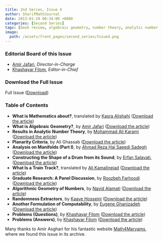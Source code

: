 ```yaml
---
title: 2nd Series, Issue 4
author: SharifMathJournal
date: 2013-01-20 00:34:00 +0800
categories: [Second Series]
tags: [book review, algebraic geometry, number theory, analytic number theory, geometry, graph theory, PDE, algebraic topology, topology, research, algorithms, probability, computability, logic, problems]
image:
  path: /assets/front_pages/second_series/Issue4.png
---
```

### Editorial Board of this Issue
- [Amir Jafari](https://math.sharif.ir/faculties/ajafari), _Director-in-Charge_
- [Khashayar Filom](https://sites.google.com/site/kfilommath/), _Editor-in-Chief_

   
### Download the Full Issue
Full Issue ([Download](/assets/archive/secondSeries/2ndSeries_Issue4.pdf))

### Table of Contents

- **What is Mathematics about?**, translated by [Kasra Alishahi](http://math.sharif.ir/faculties/alishahi) ([Download the article](/assets/archive/secondSeries/articles/Issue4/1.pdf))
- **What is Algebraic Geometry?**, by [Amir Jafari](https://math.sharif.ir/faculties/ajafari) ([Download the article](/assets/archive/secondSeries/articles/Issue4/2.pdf))
- **Results in Analytic Number Theory**, by [Mohammad Ali Karami](https://www.linkedin.com/in/mohammad-ali-karami-0912522a9/) ([Download the article](/assets/archive/secondSeries/articles/Issue4/3.pdf))
- **Planarity Criteria**, by Ali Ghassab ([Download the article](/assets/archive/secondSeries/articles/Issue4/4.pdf))
- **Analysis on Manifolds (Part I)**, by [Ahmad Reza Haj Saeedi Sadegh](https://sites.google.com/view/ahmadsadegh/home) ([Download the article](/assets/archive/secondSeries/articles/Issue4/5.pdf))
- **Constructing the Shape of a Drum from its Sound**, by [Erfan Salavati](https://aut.ac.ir/cv/2134/Erfan%20Salavati), ([Download the article](/assets/archive/secondSeries/articles/Issue4/6.pdf))
- **What Is a Train Track?**, translated by [Ali Kamalinejad](https://ipm.ac.ir/personalinfo.jsp?PeopleCode=IP1400086) ([Download the article](/assets/archive/secondSeries/articles/Issue4/7.pdf))
- **Graduate Research: A Panel Discussion**, by [Roozbeh Farhoodi](https://roozbehfarhoodi.github.io/) ([Download the article](/assets/archive/secondSeries/articles/Issue4/8.pdf))
- **Algorithmic Geometry of Numbers**, by [Navid Alamati](https://usa.visa.com/about-visa/visa-research/navid-alamati.html) ([Download the article](/assets/archive/secondSeries/articles/Issue4/9.pdf))
- **Randomness Extractors**, by [Kaave Hosseini](https://www.cs.rochester.edu/u/shossei2/) ([Download the article](/assets/archive/secondSeries/articles/Issue4/10.pdf))
- **Another Formulation of Computability**, by [Eugene Ghanizadeh](https://github.com/loreanvictor) ([Download the article](/assets/archive/secondSeries/articles/Issue4/11.pdf))
- **Problems (Questions)**, by [Khashayar Filom](https://sites.google.com/site/kfilommath/) ([Download the article](/assets/archive/secondSeries/articles/Issue4/12.pdf))
- **Problems (Answers)**, by [Khashayar Filom](https://sites.google.com/site/kfilommath/) ([Download the article](/assets/archive/secondSeries/articles/Issue4/13.pdf))

Many thanks to Amir Asghari for his fantastic website [Math4Maryams](https://maths4maryams.org/), where we found this issue in its archive.

